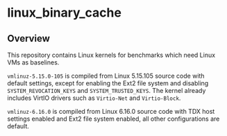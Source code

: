 # linux_binary_cache

## Overview

This repository contains Linux kernels for benchmarks which need Linux VMs as baselines.

`vmlinuz-5.15.0-105` is compiled from Linux 5.15.105 source code with default settings, except for enabling the Ext2 file system and disabling `SYSTEM_REVOCATION_KEYS` and `SYSTEM_TRUSTED_KEYS`. The kernel already includes VirtIO drivers such as `Virtio-Net` and `Virtio-Block`.

`vmlinuz-6.16.0` is compiled from Linux 6.16.0 source code with TDX host settings enabled and Ext2 file system enabled, all other configurations are default.
